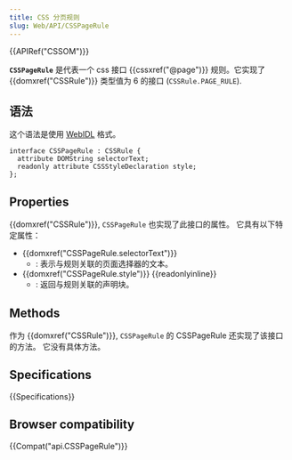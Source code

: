 ```yaml
---
title: CSS 分页规则
slug: Web/API/CSSPageRule
---
```


{{APIRef("CSSOM")}}

**`CSSPageRule`** 是代表一个 css 接口 {{cssxref("@page")}} 规则。它实现了 {{domxref("CSSRule")}} 类型值为 6 的接口 (`CSSRule.PAGE_RULE`).

## 语法

这个语法是使用 [WebIDL](https://dev.w3.org/2006/webapi/WebIDL/) 格式。

```plain
interface CSSPageRule : CSSRule {
  attribute DOMString selectorText;
  readonly attribute CSSStyleDeclaration style;
};
```

## Properties

{{domxref("CSSRule")}}, `CSSPageRule` 也实现了此接口的属性。 它具有以下特定属性：

- {{domxref("CSSPageRule.selectorText")}}
  - : 表示与规则关联的页面选择器的文本。
- {{domxref("CSSPageRule.style")}} {{readonlyinline}}
  - : 返回与规则关联的声明块。

## Methods

作为 {{domxref("CSSRule")}}, `CSSPageRule` 的 CSSPageRule 还实现了该接口的方法。 它没有具体方法。

## Specifications

{{Specifications}}

## Browser compatibility

{{Compat("api.CSSPageRule")}}
